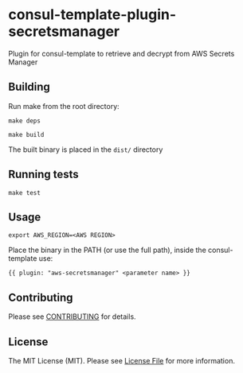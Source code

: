 # consul-template-plugin-secretsmanager

Plugin for consul-template to retrieve and decrypt from AWS Secrets Manager

## Building
Run make from the root directory:

`make deps`

`make build`

The built binary is placed in the `dist/` directory

## Running tests

`make test`

## Usage

`export AWS_REGION=<AWS REGION>`

Place the binary in the PATH (or use the full path), inside the consul-template use:
```
{{ plugin: "aws-secretsmanager" <parameter name> }}
```

## Contributing

Please see [CONTRIBUTING](CONTRIBUTING.md) for details.

## License

The MIT License (MIT). Please see [License File](LICENSE) for more information.
